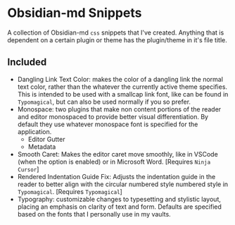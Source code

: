 # Obsidian-md Snippets

A collection of Obsidian-md `css` snippets that I've created. Anything that is dependent on a certain plugin or theme has the plugin/theme in it's file title.

## Included

- Dangling Link Text Color: makes the color of a dangling link the normal text color, rather than the whatever the currently active theme specifies. This is intended to be used with a smallcap link font, like can be found in `Typomagical`, but can also be used normally if you so prefer.
- Monospace: two plugins that make non content portions of the reader and editor monospaced to provide better visual differentiation. By default they use whatever monospace font is specified for the application.
  - Editor Gutter
  - Metadata
- Smooth Caret: Makes the editor caret move smoothly, like in VSCode (when the option is enabled) or in Microsoft Word. [Requires `Ninja Cursor`]
- Rendered Indentation Guide Fix: Adjusts the indentation guide in the reader to better align with the circular numbered style numbered style in `Typomagical`. [Requires `Typomagical`]
- Typography: customizable changes to typesetting and stylistic layout, placing an emphasis on clarity of text and form. Defaults are specified based on the fonts that I personally use in my vaults.


